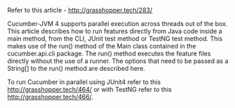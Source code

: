 Refer to this article - http://grasshopper.tech/283/

Cucumber-JVM 4 supports parallel execution across threads out of the box. This article describes how to run features directly from Java code inside a main method, from the CLI, JUnit test method or TestNG test method. This makes use of the run() method of the Main class contained in the cucumber.api.cli package. The run() method executes the feature files directly without the use of a runner. The options that need to be passed as a String[] to the run() method are described here.

To run Cucumber in parallel using JUnit4 refer to this http://grasshopper.tech/464/ or with TestNG refer to this http://grasshopper.tech/466/.
